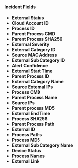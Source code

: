 
#### Incident Fields
- **External Status**
- **Cloud Account ID**
- **Process ID**
- **Parent Process CMD**
- **Parent Process SHA256**
- **Extermal Severity**
- **External Category ID**
- **Source MAC Address**
- **External Sub Category ID**
- **Alert Confidence**
- **External Start Time**
- **Parent Process ID**
- **External Category Name**
- **Source External IPs**
- **Process CMD**
- **Parent Process Name**
- **Source IPs**
- **Parent process MD5**
- **External End Time**
- **Process SHA256**
- **Parent Process Path**
- **External ID**
- **Process Paths**
- **Process MD5**
- **External Sub Category Name**
- **Device Status**
- **Process Names**
- **External Link**
